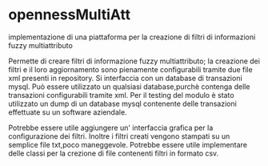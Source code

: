 # opennessMultiAtt
implementazione di una piattaforma per la creazione di filtri di informazioni fuzzy multiattributo

Permette di creare filtri di informazione fuzzy multiattributo; la creazione dei filtri e il loro aggiornamento sono pienamente configurabili tramite due file xml presenti in repository. Si interfaccia con un database di transazioni mysql. Può essere utilizzato un qualsiasi database,purchè contenga delle transazioni configurabili tramite xml.
Per il testing del modulo è stato utilizzato un dump di un database mysql contenente delle transazioni effettuate su un software aziendale.

Potrebbe essere utile aggiungere un' interfaccia grafica per la configurazione dei filtri. Inoltre i filtri creati vengono stampati su un semplice file txt,poco maneggevole. Potrebbe essere utile implementare delle classi per la crezione di file contenenti filtri in formato csv.
